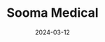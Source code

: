 ---  
layout: startup_page  
title: "Sooma Medical"  
id: "soomamedical.com"  
permalink: "/soomamedicalsoomamedical.com03122024/"  
website: "https://www.soomamedical.com/"  
funding_round: ""  
funding_amount: "€5M"  
investors: "Voima Ventures, Verge HealthTech Fund, Stephen Industries"  
about: "Sooma Medical develops and provides portable Transcranial Direct Current Stimulation (tDCS) devices for treating depression symptoms at home. The prescription-only therapy uses a mild electrical current to stimulate the brain, offering an alternative to pharmaceutical medications. Sooma's system includes a digital platform for remote patient monitoring and personalized treatment."  
markets: "Healthtech, Medical Devices, Mental Health, Neurotech, Digital Health"  
hq: "Helsinki, Uusimaa, Finland"  
founded_year: "2013"  
linkedin: "https://www.linkedin.com/company/sooma-oy"  
twitter: "https://www.twitter.com/soomamedical"  
instagram: ""  
facebook: "https://www.facebook.com/soomamedical"  
crunchbase: "https://www.crunchbase.com/organization/sooma"  
pitchbook: ""  

date_display: "12-Mar-2024"  
date: "2024-03-12"

# SEO Optimization  
meta_title: "Sooma Medical -  Funding (€5M)"  
meta_description: "Sooma Medical, Sooma Medical develops and provides portable Transcranial Direct Current Stimulation (tDCS) devices for treating depression symptoms at home. The pres..."  
meta_keywords: "Sooma Medical, Healthtech, Medical Devices, Mental Health, Neurotech, Digital Health,  funding"  
canonical_url: "https://startup.projectstartups.com/soomamedicalsoomamedical.com03122024/"  
---